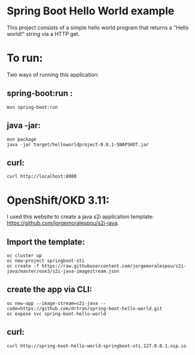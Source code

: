 # Spring Boot Hello World example
This project consists of a simple hello world program that returns a "Hello world!" string via a HTTP get.

# To run:
Two ways of running this application:

## spring-boot:run :

```
mvn spring-boot:run
```

## java -jar: 

```
mvn package
java -jar target/helloworldproject-0.0.1-SNAPSHOT.jar
```

## curl:
```
curl http://localhost:8080
```

# OpenShift/OKD 3.11:
I used this website to create a java s2i application template: https://github.com/jorgemoralespou/s2i-java.

## Import the template:
```
oc cluster up
oc new-project springboot-sti
oc create -f https://raw.githubusercontent.com/jorgemoralespou/s2i-java/master/ose3/s2i-java-imagestream.json
```
## create the app via CLI:
```
oc new-app --image-stream=s2i-java --code=https://github.com/drtran/spring-boot-hello-world.git
oc expose svc spring-boot-hello-world
```

## curl:
```
curl http://spring-boot-hello-world-springboot-sti.127.0.0.1.nip.io

```

